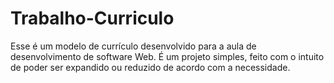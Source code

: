 ﻿# Trabalho-Curriculo
Esse é um modelo de currículo desenvolvido para a aula de desenvolvimento de software Web. É um projeto simples, feito com o intuito de poder ser expandido ou reduzido de acordo com a necessidade.
